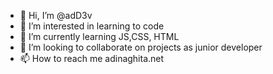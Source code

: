 - 👋 Hi, I’m @adD3v
- 👀 I’m interested in learning to code
- 🌱 I’m currently learning JS,CSS, HTML
- 💞️ I’m looking to collaborate on projects as junior developer 
- 📫 How to reach me adinaghita.net

<!---
adD3v/adD3v is a ✨ special ✨ repository because its `README.md` (this file) appears on your GitHub profile.
You can click the Preview link to take a look at your changes.
--->
